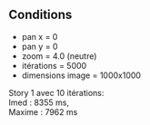 

## Conditions
* pan x = 0
* pan y = 0
* zoom = 4.0 (neutre)
* itérations = 5000
* dimensions image = 1000x1000

Story 1 avec 10 itérations: <br>
Imed : 8355 ms,<br>
Maxime : 7962 ms